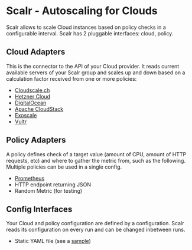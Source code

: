 # Scalr - Autoscaling for Clouds

Scalr allows to scale Cloud instances based on policy checks in a configurable interval. Scalr has 2 pluggable interfaces: cloud, policy.

## Cloud Adapters

This is the connector to the API of your Cloud provider. It reads current available servers of your Scalr group and scales up and down based on a calculation factor received from one or more policies:

- [Cloudscale.ch](https://www.cloudscale.ch)
- [Hetzner Cloud](https://www.hetzner.com/cloud)
- [DigitalOcean](https://www.digitalocean.com)
- [Apache CloudStack](https://cloudstack.apache.org)
- [Exoscale](https://www.exoscale.com)
- [Vultr](https://www.vultr.com)

## Policy Adapters

A policy defines check of a target value (amount of CPU, amount of HTTP requests, etc) and where to gather the metric from, such as the following. Multiple policies can be used in a single config.

- [Prometheus](https://prometheus.io)
- HTTP endpoint returning JSON
- Random Metric (for testing)

## Config Interfaces

Your Cloud and policy configuration are defined by a configuration. Scalr reads its configuration on every run and can be changed inbetween runs.

- Static YAML file (see a [sample](https://github.com/ngine-io/scalr/blob/main/sample/config.yaml))
